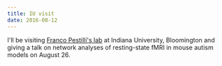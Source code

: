 ```yaml
---
title: IU visit
date: 2016-08-12
---
```

I'll be visiting [Franco Pestilli's 
lab](https://www.indiana.edu/~plab/wordpress/) at Indiana University, 
Bloomington and giving a talk on network analyses of resting-state fMRI 
in mouse autism models on August 26.
